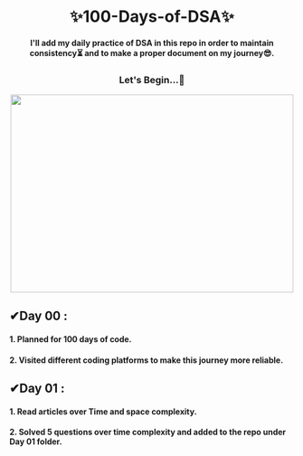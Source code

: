 <h1 align="center"> ✨100-Days-of-DSA✨ </h1> 
<h4 align="center">
I'll add my daily practice of DSA in this repo in order to maintain consistency⏳ and to make a proper document on my journey😎.
</h4>
<h3 align="center">
Let's Begin...🚀 
</h3>
<p align="center">
<img align="center" src="https://cdn.dribbble.com/users/17707/screenshots/2413754/rrr.gif" width="500" height="350">
</p>

## ✔Day 00 :

#### 1. Planned for 100 days of code.

#### 2. Visited different coding platforms to make this journey more reliable.


## ✔Day 01 :

#### 1. Read articles over Time and space complexity.

#### 2. Solved 5 questions over time complexity and added to the repo under Day 01 folder.





